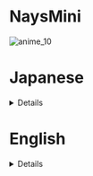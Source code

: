 # NaysMini
![anime_10](https://github.com/iRICsolvers/v4_NaysMini/assets/106499621/ed61fa0f-6f4c-4e4b-b5ca-52b5b290419f)

# Japanese 

<details>
  
## NaysMiniについて
NaysMiniはPythonコードで書かれたNays2dHの簡易版です。
直交座標の流れの計算のみ可能です。
Pythonコードが全て見れますので、数値計算法やPythonの勉強になります。

## 事例集
事例集はこちらを参照ください。
https://i-ric.org/yasu/NaysMini/index.html

  ## 必須追加モジュール
  * NaysMiniではnumbaを使用しています。iRICインストーラーからインストールしたMiniconda環境にnumbaを追加してください。
  ```
  conda activate iric
  conda install numba 
  ```
  
  ## minicondaでのproxy設定方法
  会社内などproxy経由で上記のモジュール追加ができない場合`C:\Users\[ユーザー名]\.condarc`に以下を追記
  
  ```
  proxy_servers:
  http: http://[プロキシアドレス]:[ポート番号]
  https: https://[プロキシアドレス]:[ポート番号] 
  ```
  
## リリースノート
### ver.1.0.24012501 update by hoshino
* 計算中の計算結果の読み込み機能に軽微な修正が行われました。
### ver.1.0.23052201 update by hamaki
* iRIC v4対応版をリリース
  
</details>

# English

<details>

## Overview of NaysMini
NaysMini is a simple version of Nays2dH written in Python code.
It can be applied only flow calculation in Cartesian coordinate system.

## Examples
Check here for case studies.
https://i-ric.org/yasu/NaysMini/index.html

   ## Required additional modules
   * NaysMini uses numba. Add numba to the Miniconda environment installed from the iRIC installer.
   ```
   conda activate iric
   conda install numba
   ```
  
   ## Proxy setting method with miniconda
   If the above module cannot be added via a proxy, such as within a company, add the following to `C:\Users\[user name]\.condarc`.
  
   ```
   proxy_servers:
   http: http://[proxy address]:[port number]
   https: https://[proxy address]:[port number]
   ```
  
## Release notes
### ver.1.0.24012501 update by hoshino
* Minor adjustments to the result loading function during calculations.
### ver.1.0.23052201 update by hamaki
* Released as iRIC v4 compatible version

</details>

